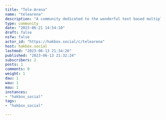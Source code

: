 ```yaml
---
title: "Tele-Arena" 
name: "telearena"
description: "A community dedicated to the wonderful text based multiplayer adventure game. Check out the [Tele-Arena Shrine](https://tele-arena.tumblr.com/) to find active servers. "
type: community
date: "2023-06-21 14:54:10"
draft: false
nsfw: false
actor_id: "https://hakbox.social/c/telearena"
host: hakbox.social
lastmod: "2023-06-13 21:34:26"
published: "2023-06-13 21:32:24"
subscribers: 2
posts: 1
comments: 0
weight: 1
dau: 1
wau: 1
mau: 1
instances:
- "hakbox_social"
tags: 
- "hakbox_social"

---
```

